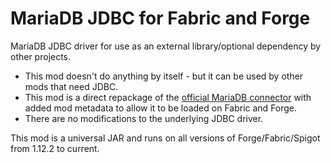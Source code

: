 # MariaDB JDBC for Fabric and Forge

MariaDB JDBC driver for use as an external library/optional dependency by other projects.

* This mod doesn't do anything by itself - but it can be used by other mods that need JDBC.
* This mod is a direct repackage of the [official MariaDB connector](https://mariadb.com/kb/en/about-mariadb-connector-j/) with added mod metadata to allow it to be loaded on Fabric and Forge.
* There are no modifications to the underlying JDBC driver.

This mod is a universal JAR and runs on all versions of Forge/Fabric/Spigot from 1.12.2 to current.
